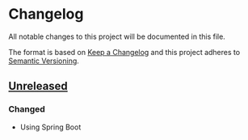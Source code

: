 # Changelog
All notable changes to this project will be documented in this file.

The format is based on [Keep a Changelog](http://keepachangelog.com/en/1.0.0/)
and this project adheres to [Semantic Versioning](http://semver.org/spec/v2.0.0.html).

## [Unreleased]
### Changed
- Using Spring Boot

[Unreleased]: https://github.com/ACWI-SSWD/nldi-services/compare/nldi-services-0.7.0...master
